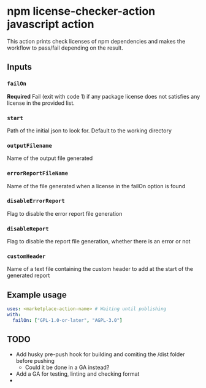 # npm license-checker-action javascript action

This action prints check licenses of npm dependencies and makes the workflow to pass/fail depending on the result.

## Inputs

### `failOn`

**Required** Fail (exit with code 1) if any package license does not satisfies any license in the provided list.

### `start`

Path of the initial json to look for. Default to the working directory

### `outputFilename`

Name of the output file generated

### `errorReportFileName`

Name of the file generated when a license in the failOn option is found

### `disableErrorReport`

Flag to disable the error report file generation

### `disableReport`

Flag to disable the report file generation, whether there is an error or not

### `customHeader`

Name of a text file containing the custom header to add at the start of the generated report

## Example usage

```yaml
uses: <marketplace-action-name> # Waiting until publishing
with:
  failOn: ["GPL-1.0-or-later", "AGPL-3.0"]
```

## TODO

- Add husky pre-push hook for building and comiting the /dist folder before pushing
  - Could it be done in a GA instead?
- Add a GA for testing, linting and checking format
-
